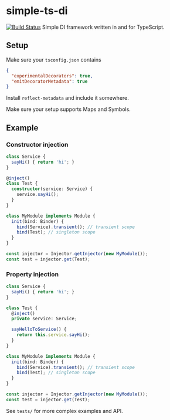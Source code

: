 # simple-ts-di
[![Build Status](https://travis-ci.org/otbe/di.svg?branch=master)](https://travis-ci.org/otbe/di)
Simple DI framework written in and for TypeScript.
## Setup
Make sure your ```tsconfig.json``` contains

```json
{
  "experimentalDecorators": true,
  "emitDecoratorMetadata": true
}
```

Install ```reflect-metadata``` and include it somewhere.

Make sure your setup supports Maps and Symbols.

## Example
### Constructor injection
```typescript
class Service {
  sayHi() { return 'hi'; }
}

@inject()
class Test {
  constructor(service: Service) {
    service.sayHi();
  }
}

class MyModule implements Module {
  init(bind: Binder) {
    bind(Service).transient(); // transient scope
    bind(Test); // singleton scope
  }
}

const injector = Injector.getInjector(new MyModule());
const test = injector.get(Test);
```

### Property injection
```typescript
class Service {
  sayHi() { return 'hi'; }
}

class Test {
  @inject()
  private service: Service;

  sayHelloToService() {
    return this.service.sayHi();
  }
}

class MyModule implements Module {
  init(bind: Binder) {
    bind(Service).transient(); // transient scope
    bind(Test); // singleton scope
  }
}

const injector = Injector.getInjector(new MyModule());
const test = injector.get(Test);
```

See ```tests/``` for more complex examples and API.
